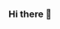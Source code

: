 ### Hi there 👋

<!--
**sahinkaradeniz/sahinkaradeniz** is a ✨ _special_ ✨ repository because its `README.md` (this file) appears on your GitHub profile.

Here are some ideas to get you started:

- 🔭 I’m currently working on Android project.
- 🌱 I’m currently learning Android and Kotlin
- 📫 How to reach me: sahinkaradeniiz@gmail.com


![Github stats 1](https://github-readme-stats.vercel.app/api?username=kullanıcıadınız&show_icons=true&theme=gradient) 
![Github stats 2](https://github-readme-stats.vercel.app/api?username=kullanıcıadınız&show_icons=true&theme=radical)

[![Top Langs](https://github-readme-stats.vercel.app/api/top-langs/?username=sahinkaradeniz)](https://github.com/sahinkaradeniz/github-readme-stats)

